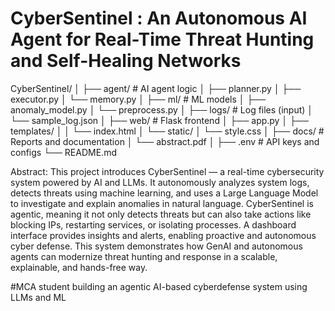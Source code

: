 # CyberSentinel : An Autonomous AI Agent for Real-Time Threat Hunting and Self-Healing Networks

CyberSentinel/
│
├── agent/                 # AI agent logic
│   ├── planner.py
│   ├── executor.py
│   └── memory.py
│
├── ml/                    # ML models
│   ├── anomaly_model.py
│   └── preprocess.py
│
├── logs/                  # Log files (input)
│   └── sample_log.json
│
├── web/                   # Flask frontend
│   ├── app.py
│   ├── templates/
│   │   └── index.html
│   └── static/
│       └── style.css
│
├── docs/                  # Reports and documentation
│   └── abstract.pdf
│
├── .env                   # API keys and configs
└── README.md

Abstract:
This project introduces CyberSentinel — a real-time cybersecurity system powered by AI and LLMs. It autonomously analyzes system logs, detects threats using machine learning, and uses a Large Language Model to investigate and explain anomalies in natural language. CyberSentinel is agentic, meaning it not only detects threats but can also take actions like blocking IPs, restarting services, or isolating processes. A dashboard interface provides insights and alerts, enabling proactive and autonomous cyber defense. This system demonstrates how GenAI and autonomous agents can modernize threat hunting and response in a scalable, explainable, and hands-free way.

#MCA student building an agentic AI-based cyberdefense system using LLMs and ML

